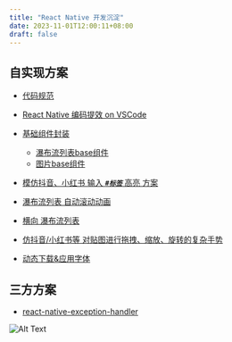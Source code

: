 ```yaml
---
title: "React Native 开发沉淀"
date: 2023-11-01T12:00:11+08:00
draft: false
---
```



## 自实现方案


* [代码规范](../code-standards/)


* [React Native 编码提效 on VSCode](../vscode-efficient/)


* [基础组件封装](../base-components/)
	* [瀑布流列表base组件](../base-components/#瀑布流列表base组件)
	* [图片base组件](../base-components/#图片base组件)


* [模仿抖音、小红书 输入 ***`#标签`*** 高亮 方案](../douyin-label-input/)


* [瀑布流列表 自动滚动动画](../waterfall-list-autoscroll/)


* [横向 瀑布流列表](../waterfall-list-horizontal/)


* [仿抖音/小红书等 对贴图进行拖拽、缩放、旋转的复杂手势]()


* [动态下载&应用字体]()





## 三方方案

* [react-native-exception-handler](https://github.com/a7ul/react-native-exception-handler)



![Alt Text](images/2.jpg)  

